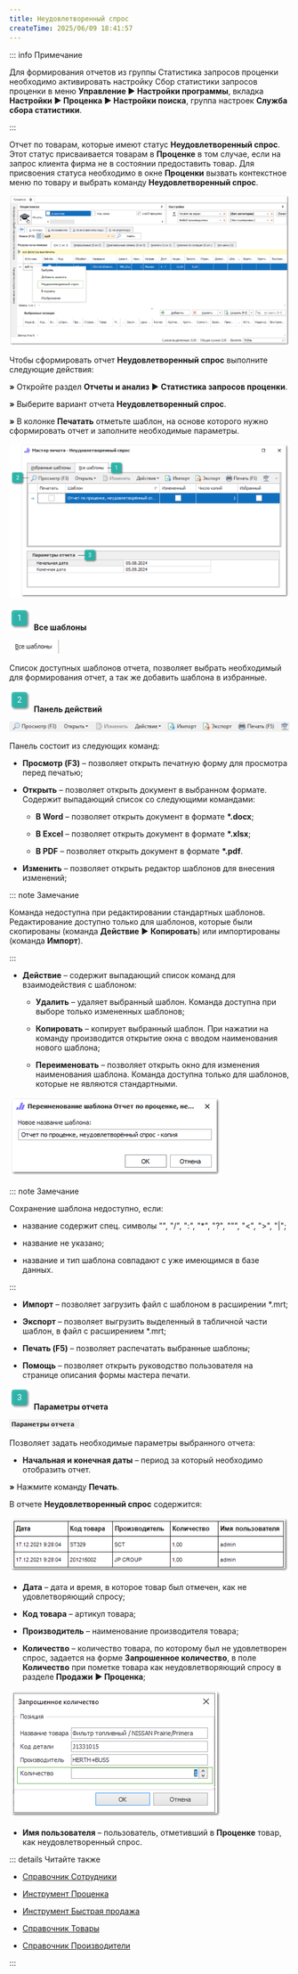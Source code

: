 ```yaml
---
title: Неудовлетворенный спрос
createTime: 2025/06/09 18:41:57
---
```

::: info Примечание

Для формирования отчетов из группы Статистика запросов проценки необходимо активировать настройку Сбор статистики запросов проценки в меню **Управление ► Настройки программы**, вкладка **Настройки ► Проценка ► Настройки поиска**, группа настроек **Служба сбора статистики**.

:::

Отчет по товарам, которые имеют статус **Неудовлетворенный спрос**. Этот статус присваивается товарам в **Проценке** в том случае, если на запрос клиента фирма не в состоянии предоставить товар. Для присвоения статуса необходимо в окне **Проценки** вызвать контекстное меню по товару и выбрать команду **Неудовлетворенный спрос**.

![](../../../assets/work/three/223.png)

Чтобы сформировать отчет **Неудовлетворенный спрос** выполните следующие действия:

**»** Откройте раздел **Отчеты и анализ** ► **Статистика запросов проценки**.

**»** Выберите вариант отчета **Неудовлетворенный спрос**.

**»** В колонке **Печатать** отметьте шаблон, на основе которого нужно сформировать отчет и заполните необходимые параметры.

![](../../../assets/work/three/224.png)

![](../../../assets/work/three/007.png) **Все шаблоны**

![](../../../assets/work/three/225.png)

Список доступных шаблонов отчета, позволяет выбрать необходимый для формирования отчет, а так же добавить шаблона в избранные.

![](../../../assets/work/three/009.png) **Панель действий**

![](../../../assets/work/three/226.png)

Панель состоит из следующих команд:

- **Просмотр (F3)** – позволяет открыть печатную форму для просмотра перед печатью;

- **Открыть** – позволяет открыть документ в выбранном формате. Содержит выпадающий список со следующими командами:

    - **В Word** – позволяет открыть документ в формате **\*.docx**;

    - **В Excel** – позволяет открыть документ в формате **\*.xlsx**;

    - **В PDF** – позволяет открыть документ в формате **\*.pdf**.

- **Изменить** – позволяет открыть редактор шаблонов для внесения изменений;

::: note Замечание

Команда недоступна при редактировании стандартных шаблонов. Редактирование доступно только для шаблонов, которые были скопированы (команда **Действие** ► **Копировать**) или импортированы (команда **Импорт**).

:::

- **Действие** – содержит выпадающий список команд для взаимодействия с шаблоном:

    - **Удалить** – удаляет выбранный шаблон. Команда доступна при выборе только измененных шаблонов;

    - **Копировать** – копирует выбранный шаблон. При нажатии на команду производится открытие окна с вводом наименования нового шаблона;

    - **Переименовать** – позволяет открыть окно для изменения наименования шаблона. Команда доступна только для шаблонов, которые не являются стандартными.

![](../../../assets/work/three/227.png)

::: note Замечание

Сохранение шаблона недоступно, если: 

- название содержит спец. символы "\",  "/",  ":",  "\*",  "?",  """, "<",  ">",  "|"; 

- название не указано; 

- название и тип шаблона совпадают с уже имеющимся в базе данных.

:::

- **Импорт** – позволяет загрузить файл с шаблоном в расширении \*.mrt;

- **Экспорт** – позволяет выгрузить выделенный в табличной части шаблон, в файл с расширением \*.mrt;

- **Печать (F5)** – позволяет распечатать выбранные шаблоны;

- **Помощь** – позволяет открыть руководство пользователя на странице описания формы мастера печати.

![](../../../assets/work/three/010.png) **Параметры отчета**

![](../../../assets/work/three/228.png)

Позволяет задать необходимые параметры выбранного отчета:

- **Начальная и конечная даты** – период за который необходимо отобразить отчет.

**»** Нажмите команду **Печать**.

В отчете **Неудовлетворенный спрос** содержится:

![](../../../assets/work/three/229.png)

- **Дата** – дата и время, в которое товар был отмечен, как не удовлетворяющий спросу;

- **Код товара** – артикул товара;

- **Производитель** – наименование производителя товара;

- **Количество** – количество товара, по которому был не удовлетворен спрос, задается на форме **Запрошенное количество**, в поле **Количество** при пометке товара как неудовлетворяющий спросу в разделе **Продажи** **► Проценка**;

![](../../../assets/work/three/230.png)

- **Имя пользователя** – пользователь, отметивший в **Проценке** товар, как неудовлетворенный спрос.

::: details Читайте также

- [Справочник Сотрудники](../../../specification/upravlenie/spravochniki/sotrudniki.md)

- [Инструмент Проценка](../../../specification/prodazhi/protsenka.md)

- [Инструмент Быстрая продажа](../../../specification/prodazhi/bystraja_prodazha.md)

- [Справочник Товары](../../../specification/tovary_i_tseny/tovary/README.md)

- [Справочник Производители](../../../specification/tovary_i_tseny/proizvoditeli.md) 

:::